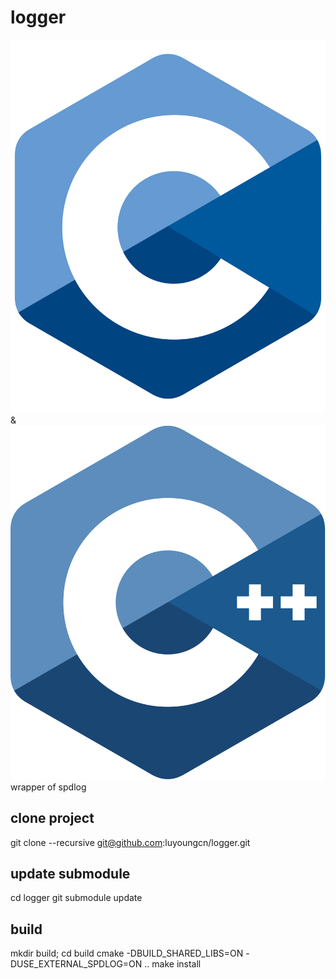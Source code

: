 # logger
![c](https://github.com/luyoungcn/resources/blob/master/images/c.svg) &amp; ![c++](https://github.com/luyoungcn/resources/blob/master/images/cpp.svg) wrapper of spdlog

## clone project
git clone --recursive git@github.com:luyoungcn/logger.git

## update submodule
cd logger
git submodule update


## build
mkdir build; cd build
cmake -DBUILD_SHARED_LIBS=ON -DUSE_EXTERNAL_SPDLOG=ON ..
make install
